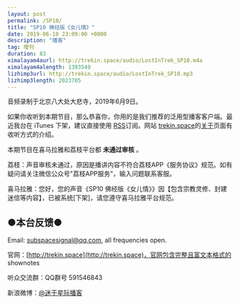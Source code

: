 ```yaml
---
layout: post
permalink: /SP10/
title: "SP10 佛经版《女儿情》"
date: 2019-06-10 23:09:00 +0800
description: "播客"
tag: 增刊
duration: 83
ximalayam4aurl: http://trekin.space/audio/LostInTrek_SP10.m4a
ximalayam4alength: 1393549
lizhimp3url: http://trekin.space/audio/LostInTrek_SP10.mp3
lizhimp3length: 2023705
---   
```


音频录制于北京八大处大悲寺，2019年6月9日。

如果你收听到本期节目，那么恭喜你，你用的是我们推荐的泛用型播客客户端。最近我台在 iTunes 下架，建议直接使用 [RSS](http://trekin.space/feed.xml)订阅。网站 [trekin.space](http://trekin.space)的[关于](http://trekin.space/about/)页面有收听方式的介绍。

本期节目在喜马拉雅和荔枝平台都 **未通过审核** 。

荔枝：声音审核未通过，原因是播讲内容不符合荔枝APP《服务协议》规范。如有疑问请关注微信公众号&quot;荔枝APP服务&quot;，输入问题联系客服。

喜马拉雅：您好，您的声音《SP10 佛经版《女儿情》》因【包含宗教灵修、封建迷信等内容】，已被系统[下架]，请您遵守喜马拉雅平台规范。

## ●本台反馈●

Email: [subspacesignal@qq.com](mailto:subspacesignal@qq.com), all frequencies open.

官网：[http://trekin.space](http://trekin.space)，官网包含完整且富文本格式的 shownotes

听众交流群：QQ群号 591546843

新浪微博：[@迷于星际播客](http://weibo.com/lostinst)
